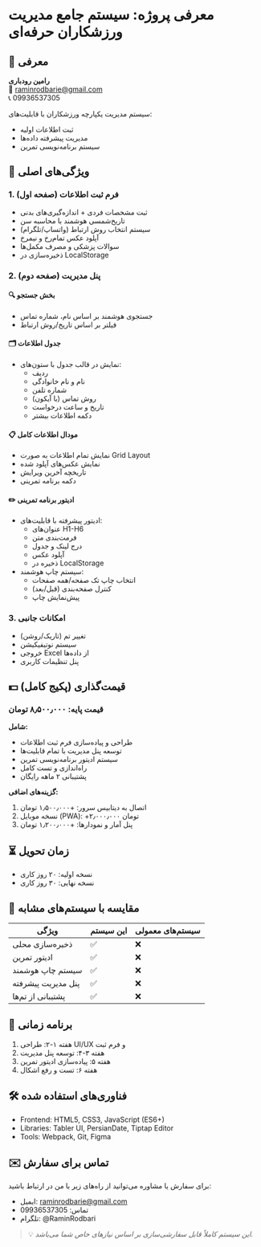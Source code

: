 # معرفی پروژه: سیستم جامع مدیریت ورزشکاران حرفه‌ای

## 👋 معرفی
**رامین رودباری**  
📧 raminrodbarie@gmail.com  
📞 09936537305  

سیستم مدیریت یکپارچه ورزشکاران با قابلیت‌های:
- ثبت اطلاعات اولیه
- مدیریت پیشرفته داده‌ها
- سیستم برنامه‌نویسی تمرین

## 🌟 ویژگی‌های اصلی

### 1. فرم ثبت اطلاعات (صفحه اول)
- ثبت مشخصات فردی + اندازه‌گیری‌های بدنی
- تاریخ‌شمسی هوشمند با محاسبه سن
- سیستم انتخاب روش ارتباط (واتساپ/تلگرام)
- آپلود عکس تمام‌رخ و نیمرخ
- سوالات پزشکی و مصرف مکمل‌ها
- ذخیره‌سازی در LocalStorage

### 2. پنل مدیریت (صفحه دوم)
#### 🔍 بخش جستجو
- جستجوی هوشمند بر اساس نام، شماره تماس
- فیلتر بر اساس تاریخ/روش ارتباط

#### 🗂 جدول اطلاعات
- نمایش در قالب جدول با ستون‌های:
  - ردیف
  - نام و نام خانوادگی
  - شماره تلفن
  - روش تماس (با آیکون)
  - تاریخ و ساعت درخواست
  - دکمه اطلاعات بیشتر

#### 📋 مودال اطلاعات کامل
- نمایش تمام اطلاعات به صورت Grid Layout
- نمایش عکس‌های آپلود شده
- تاریخچه آخرین ویرایش
- دکمه برنامه تمرینی

#### ✏️ ادیتور برنامه تمرینی
- ادیتور پیشرفته با قابلیت‌های:
  - عنوان‌های H1-H6
  - فرمت‌بندی متن
  - درج لینک و جدول
  - آپلود عکس
  - ذخیره در LocalStorage
- سیستم چاپ هوشمند:
  - انتخاب چاپ تک صفحه/همه صفحات
  - کنترل صفحه‌بندی (قبل/بعد)
  - پیش‌نمایش چاپ

### 3. امکانات جانبی
- تغییر تم (تاریک/روشن)
- سیستم نوتیفیکیشن
- خروجی Excel از داده‌ها
- پنل تنظیمات کاربری

## 💵 قیمت‌گذاری (پکیج کامل)

### قیمت پایه: ۸٫۵۰۰٫۰۰۰ تومان
**شامل:**
- طراحی و پیاده‌سازی فرم ثبت اطلاعات
- توسعه پنل مدیریت با تمام قابلیت‌ها
- سیستم ادیتور برنامه‌نویسی تمرین
- راه‌اندازی و تست کامل
- پشتیبانی ۲ ماهه رایگان

**گزینه‌های اضافی:**
1. اتصال به دیتابیس سرور: +۱٫۵۰۰٫۰۰۰ تومان
2. نسخه موبایل (PWA): +۲٫۰۰۰٫۰۰۰ تومان
3. پنل آمار و نمودارها: +۱٫۲۰۰٫۰۰۰ تومان

## ⏳ زمان تحویل
- نسخه اولیه: ۲۰ روز کاری
- نسخه نهایی: ۳۰ روز کاری

## 🔄 مقایسه با سیستم‌های مشابه
| ویژگی             | این سیستم | سیستم‌های معمولی |
|--------------------|-----------|----------------|
| ذخیره‌سازی محلی   | ✅         | ❌             |
| ادیتور تمرین      | ✅         | ❌             |
| سیستم چاپ هوشمند  | ✅         | ❌             |
| پنل مدیریت پیشرفته| ✅         | ❌             |
| پشتیبانی از تم‌ها | ✅         | ❌             |

## 📅 برنامه زمانی
1. هفته ۱-۲: طراحی UI/UX و فرم ثبت
2. هفته ۳-۴: توسعه پنل مدیریت
3. هفته ۵: پیاده‌سازی ادیتور تمرین
4. هفته ۶: تست و رفع اشکال

## 🛠 فناوری‌های استفاده شده
- Frontend: HTML5, CSS3, JavaScript (ES6+)
- Libraries: Tabler UI, PersianDate, Tiptap Editor
- Tools: Webpack, Git, Figma

## ✉️ تماس برای سفارش
برای سفارش یا مشاوره می‌توانید از راه‌های زیر با من در ارتباط باشید:
- ایمیل: raminrodbarie@gmail.com
- تماس: 09936537305
- تلگرام: @RaminRodbari

> 💡 *این سیستم کاملاً قابل سفارشی‌سازی بر اساس نیازهای خاص شما می‌باشد.*
